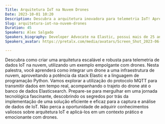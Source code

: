 ```yaml
---
Title: Arquitetura IoT na Nuvem Drones
Date: 2023-10-01 10:20
Description: Descubra a arquitetura inovadora para telemetria IoT! Aprenda como integrar um drone à nuvem, usando Python e a poderosa stack Elastic para transmitir dados em tempo real para o Elasticsearch.
Slug: arquitetura-iot-na-nuvem-drones
Duration: 45
Speakers: Alex Salgado
Speakers_biography: Developer Advocate na Elastic, possui mais de 25 anos de experiência na área de desenvolvimento de software, ocupando diversos cargos, trabalhado em startups, pequenas e grandes empresas e universidad
Speakers_avatar: https://pretalx.com/media/avatars/Screen_Shot_2023-06-08_at_17.16.07_UQ5yf1y.png

---
```


Descubra como criar uma arquitetura escalável e robusta para telemetria de dados IoT na nuvem, utilizando um exemplo empolgante com drones. Nesta palestra, você aprenderá como integrar um drone a uma infraestrutura de nuvem, aproveitando a potência da stack Elastic e a linguagem de programação Python. Vamos explorar a utilização do protocolo MQTT para transmitir dados em tempo real, acompanhando o trajeto do drone até o banco de dados Elasticsearch. Prepare-se para mergulhar em uma jornada tecnológica fascinante, descobrindo os segredos por trás da implementação de uma solução eficiente e eficaz para a captura e análise de dados de IoT. Não perca a oportunidade de adquirir conhecimentos valiosos sobre arquitetura IoT e aplicá-los em um contexto prático e emocionante com drones.